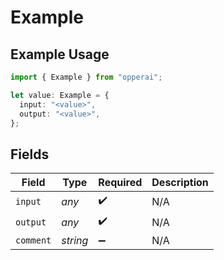 # Example

## Example Usage

```typescript
import { Example } from "opperai";

let value: Example = {
  input: "<value>",
  output: "<value>",
};
```

## Fields

| Field              | Type               | Required           | Description        |
| ------------------ | ------------------ | ------------------ | ------------------ |
| `input`            | *any*              | :heavy_check_mark: | N/A                |
| `output`           | *any*              | :heavy_check_mark: | N/A                |
| `comment`          | *string*           | :heavy_minus_sign: | N/A                |